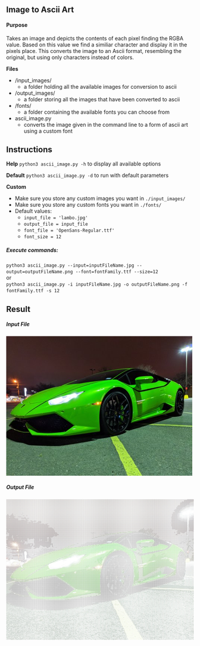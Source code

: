 ## Image to Ascii Art
#### Purpose
Takes an image and depicts the contents of each pixel finding the RGBA value. Based on this value we find a similiar character and display it in the pixels place. This converts the image to an Ascii format, resembling the original, but using only characters instead of colors.

**Files**
* /input_images/
    * a folder holding all the available images for conversion to ascii
* /output_images/
    * a folder storing all the images that have been converted to ascii
* /fonts/
    * a folder containing the available fonts you can choose from
* ascii_image.py 
    * converts the image given in the command line to a form of ascii art using a custom font

## Instructions
**Help**
`python3 ascii_image.py -h` to display all available options  

**Default**
`python3 ascii_image.py -d` to run with default parameters 

**Custom**
* Make sure you store any custom images you want in `./input_images/`
* Make sure you store any custom fonts you want in `./fonts/`
* Default values:
    * `input_file = 'lambo.jpg'`
    * `output_file = input_file`
    * `font_file = 'OpenSans-Regular.ttf'`
    * `font_size = 12`  

##### Execute commands:
`python3 ascii_image.py --input=inputFileName.jpg --output=outputFileName.png --font=fontFamily.ttf --size=12`  
or  
`python3 ascii_image.py -i inputFileName.jpg -o outputFileName.png -f fontFamily.ttf -s 12`

## Result
##### Input File
![Input File](examples/input_files/lambo.jpg?raw=true "Input File")
##### Output File
![Input File](examples/output_files/lambo_output.jpg?raw=true "Input File")
